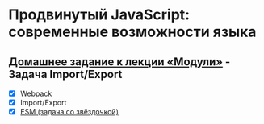 # Продвинутый JavaScript: современные возможности языка
## [Домашнее задание к лекции «Модули»](https://github.com/TomSG03/ajs-homeworks/tree/master/modules) - Задача Import/Export 
- [x] [Webpack](https://github.com/TomSG03/ajs-homeworks_modules_webpack)
- [x] Import/Export
- [x] [ESM (задача со звёздочкой)](https://github.com/TomSG03/ajs-homeworks_modules_ESM)
